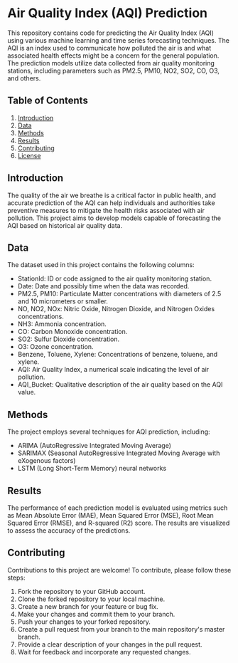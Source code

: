 # Air Quality Index (AQI) Prediction

This repository contains code for predicting the Air Quality Index (AQI) using various machine learning and time series forecasting techniques. The AQI is an index used to communicate how polluted the air is and what associated health effects might be a concern for the general population. The prediction models utilize data collected from air quality monitoring stations, including parameters such as PM2.5, PM10, NO2, SO2, CO, O3, and others.

## Table of Contents
1. [Introduction](#introduction)
2. [Data](#data)
3. [Methods](#methods)
4. [Results](#results)
5. [Contributing](#contributing)
6. [License](#license)

## Introduction
The quality of the air we breathe is a critical factor in public health, and accurate prediction of the AQI can help individuals and authorities take preventive measures to mitigate the health risks associated with air pollution. This project aims to develop models capable of forecasting the AQI based on historical air quality data.

## Data
The dataset used in this project contains the following columns:
- StationId: ID or code assigned to the air quality monitoring station.
- Date: Date and possibly time when the data was recorded.
- PM2.5, PM10: Particulate Matter concentrations with diameters of 2.5 and 10 micrometers or smaller.
- NO, NO2, NOx: Nitric Oxide, Nitrogen Dioxide, and Nitrogen Oxides concentrations.
- NH3: Ammonia concentration.
- CO: Carbon Monoxide concentration.
- SO2: Sulfur Dioxide concentration.
- O3: Ozone concentration.
- Benzene, Toluene, Xylene: Concentrations of benzene, toluene, and xylene.
- AQI: Air Quality Index, a numerical scale indicating the level of air pollution.
- AQI_Bucket: Qualitative description of the air quality based on the AQI value.

## Methods
The project employs several techniques for AQI prediction, including:
- ARIMA (AutoRegressive Integrated Moving Average)
- SARIMAX (Seasonal AutoRegressive Integrated Moving Average with eXogenous factors)
- LSTM (Long Short-Term Memory) neural networks

## Results
The performance of each prediction model is evaluated using metrics such as Mean Absolute Error (MAE), Mean Squared Error (MSE), Root Mean Squared Error (RMSE), and R-squared (R2) score. The results are visualized to assess the accuracy of the predictions.

## Contributing
Contributions to this project are welcome! To contribute, please follow these steps:
1. Fork the repository to your GitHub account.
2. Clone the forked repository to your local machine.
3. Create a new branch for your feature or bug fix.
4. Make your changes and commit them to your branch.
5. Push your changes to your forked repository.
6. Create a pull request from your branch to the main repository's master branch.
7. Provide a clear description of your changes in the pull request.
8. Wait for feedback and incorporate any requested changes.
